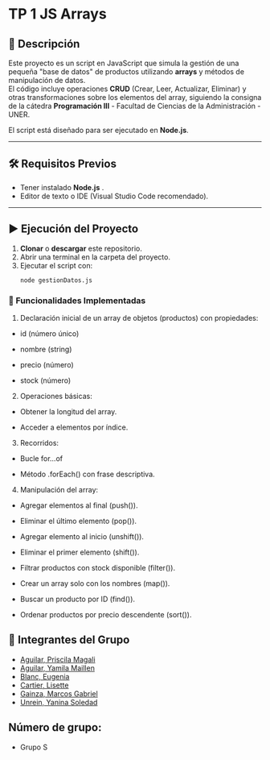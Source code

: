 #  TP 1 JS Arrays

## 📌 Descripción
Este proyecto es un script en JavaScript que simula la gestión de una pequeña "base de datos" de productos utilizando **arrays** y métodos de manipulación de datos.  
El código incluye operaciones **CRUD** (Crear, Leer, Actualizar, Eliminar) y otras transformaciones sobre los elementos del array, siguiendo la consigna de la cátedra **Programación III** - Facultad de Ciencias de la Administración - UNER.

El script está diseñado para ser ejecutado en **Node.js**.

---

## 🛠 Requisitos Previos
- Tener instalado **Node.js** .  
- Editor de texto o IDE (Visual Studio Code recomendado).

---

## ▶ Ejecución del Proyecto
1. **Clonar** o **descargar** este repositorio.
2. Abrir una terminal en la carpeta del proyecto.
3. Ejecutar el script con:
   ```
   node gestionDatos.js
   ```   

### 📜 Funcionalidades Implementadas
1. Declaración inicial de un array de objetos (productos) con propiedades:

- id (número único)

- nombre (string)

- precio (número)

- stock (número)  

2.  Operaciones básicas:

- Obtener la longitud del array.

- Acceder a elementos por índice.

3. Recorridos:

- Bucle for...of

- Método .forEach() con frase descriptiva.

4. Manipulación del array:

- Agregar elementos al final (push()).

- Eliminar el último elemento (pop()).

- Agregar elemento al inicio (unshift()).

- Eliminar el primer elemento (shift()).

- Filtrar productos con stock disponible (filter()).

- Crear un array solo con los nombres (map()).

- Buscar un producto por ID (find()).

- Ordenar productos por precio descendente (sort()).


## 👥 Integrantes del Grupo   

- [Aguilar, Priscila Magali](https://github.com/PriscilaAguilar1214)
- [Aguilar, Yamila Maillen](https://github.com/YamilaAguilar)
- [Blanc, Eugenia](https://github.com/eugenialite)
- [Cartier, Lisette](https://github.com/usuario)
- [Gainza, Marcos Gabriel](https://github.com/marcosgainza)
- [Unrein, Yanina Soledad](https://github.com/Yanina-Unrein)

## Número de grupo: 
- Grupo S